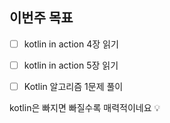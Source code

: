 ## 이번주 목표

- [ ] kotlin in action 4장 읽기  

- [ ] kotlin in action 5장 읽기  

- [ ] Kotlin 알고리즘 1문제 풀이  
 
kotlin은 빠지면 빠질수록 매력적이네요 💡